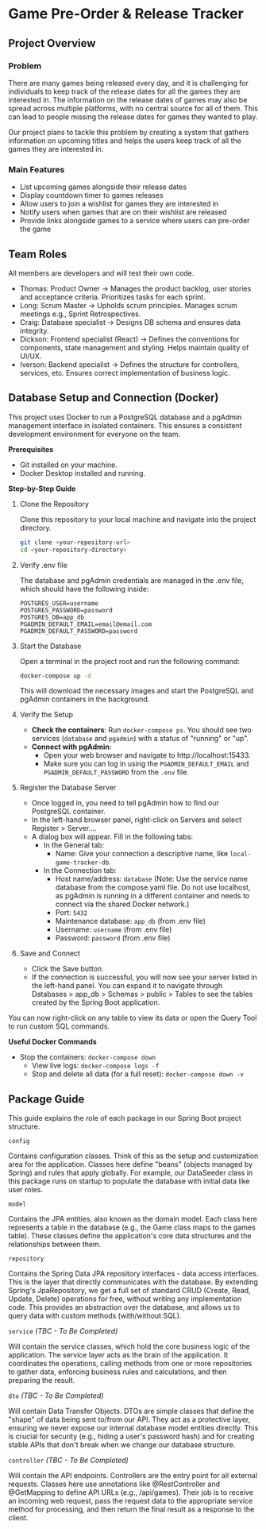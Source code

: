 # Game Pre-Order & Release Tracker
## Project Overview
### Problem 
There are many games being released every day, and it is challenging for individuals to keep track of the release dates for all the games they are interested in. The information on the release dates of games may also be spread across multiple platforms, with no central source for all of them. This can lead to people missing the release dates for games they wanted to play. 

Our project plans to tackle this problem by creating a system that gathers information on upcoming titles and helps the users keep track of all the games they are interested in.

### Main Features
- List upcoming games alongside their release dates
- Display countdown timer to games releases
- Allow users to join a wishlist for games they are interested in
- Notify users when games that are on their wishlist are released
- Provide links alongside games to a service where users can pre-order the game

## Team Roles
All members are developers and will test their own code.
- Thomas: Product Owner -> Manages the product backlog, user stories and acceptance criteria. Prioritizes tasks for each sprint.
- Long: Scrum Master -> Upholds scrum principles. Manages scrum meetings e.g., Sprint Retrospectives.
- Craig: Database specialist -> Designs DB schema and ensures data integrity.
- Dickson: Frontend specialist (React) -> Defines the conventions for components, state management and styling. Helps maintain quality of UI/UX. 
- Iverson: Backend specialist -> Defines the structure for controllers, services, etc. Ensures correct implementation of business logic. 

## Database Setup and Connection (Docker)
This project uses Docker to run a PostgreSQL database and a pgAdmin management interface in isolated containers. This ensures a consistent development environment for everyone on the team.

**Prerequisites**
- Git installed on your machine.
- Docker Desktop installed and running.

**Step-by-Step Guide**
1. Clone the Repository

    Clone this repository to your local machine and navigate into the project directory.
    ```bash
    git clone <your-repository-url>
    cd <your-repository-directory>
    ```

2. Verify .env file

    The database and pgAdmin credentials are managed in the .env file, which should have the following inside:
    ```
    POSTGRES_USER=username
    POSTGRES_PASSWORD=password
    POSTGRES_DB=app_db
    PGADMIN_DEFAULT_EMAIL=email@email.com
    PGADMIN_DEFAULT_PASSWORD=password
    ```

3. Start the Database

    Open a terminal in the project root and run the following command:
    ```Bash
    docker-compose up -d
    ```
    This will download the necessary images and start the PostgreSQL and pgAdmin containers in the background.

4. Verify the Setup

   - **Check the containers**: Run `docker-compose ps`. You should see two services (`database` and `pgadmin`) with a status of "running" or "up".
   - **Connect with pgAdmin**:
     - Open your web browser and navigate to http://localhost:15433. 
     - Make sure you can log in using the `PGADMIN_DEFAULT_EMAIL` and `PGADMIN_DEFAULT_PASSWORD` from the `.env` file.

5. Register the Database Server
   - Once logged in, you need to tell pgAdmin how to find our PostgreSQL container. 
   - In the left-hand browser panel, right-click on Servers and select Register > Server....
   - A dialog box will appear. Fill in the following tabs:
     - In the General tab:
        - Name: Give your connection a descriptive name, like `local-game-tracker-db`.
     - In the Connection tab:
       - Host name/address: `database` (Note: Use the service name database from the compose.yaml file. Do not use localhost, as pgAdmin is running in a different container and needs to connect via the shared Docker network.)
       - Port: `5432`
       - Maintenance database: `app_db` (from .env file)
       - Username: `username` (from .env file)
       - Password: `password` (from .env file)

6. Save and Connect 
   - Click the Save button.
   - If the connection is successful, you will now see your server listed in the left-hand panel. You can expand it to navigate through Databases > app_db > Schemas > public > Tables to see the tables created by the Spring Boot application.

You can now right-click on any table to view its data or open the Query Tool to run custom SQL commands.

**Useful Docker Commands**
- Stop the containers: `docker-compose down`
    - View live logs: `docker-compose logs -f`
    - Stop and delete all data (for a full reset): `docker-compose down -v`

## Package Guide
This guide explains the role of each package in our Spring Boot project structure.

`config`

Contains configuration classes. Think of this as the setup and customization area for the application.
Classes here define "beans" (objects managed by Spring) and rules that apply globally.
For example, our DataSeeder class in this package runs on startup to populate the database
with initial data like user roles.

`model`

Contains the JPA entities, also known as the domain model. 
Each class here represents a table in the database (e.g., the Game class maps to the games table).
These classes define the application's core data structures and the relationships between them.

`repository`

Contains the Spring Data JPA repository interfaces - data access interfaces.
This is the layer that directly communicates with the database. 
By extending Spring's JpaRepository, we get a full set of standard CRUD (Create, Read, Update, Delete) 
operations for free, without writing any implementation code.
This provides an abstraction over the database, and allows us to query data with custom methods (with/without SQL).

`service` _(TBC - To Be Completed)_

Will contain the service classes, which hold the core business logic of the application.
The service layer acts as the brain of the application. 
It coordinates the operations, calling methods from one or more repositories to gather data, 
enforcing business rules and calculations, and then preparing the result.

`dto` _(TBC - To Be Completed)_

Will contain Data Transfer Objects. 
DTOs are simple classes that define the "shape" of data being sent to/from our API. 
They act as a protective layer, ensuring we never expose our internal database model entities directly.
This is crucial for security (e.g., hiding a user's password hash) and 
for creating stable APIs that don't break when we change our database structure.

`controller` _(TBC - To Be Completed)_

Will contain the API endpoints. Controllers are the entry point for all external requests.
Classes here use annotations like @RestController and @GetMapping to define API URLs (e.g., /api/games).
Their job is to receive an incoming web request, pass the request data to
the appropriate service method for processing, and then return the final result as a response to the client.


